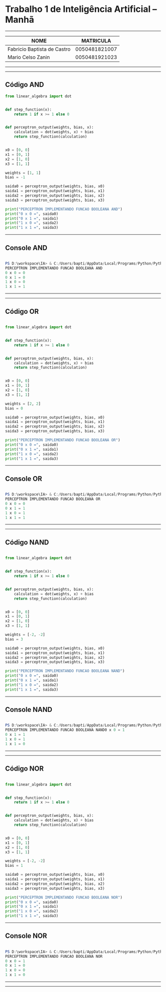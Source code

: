 # Trabalho 1 de Inteligência Artificial – Manhã

---
| NOME                               | MATRICULA     |
| ---------------------------------- | ------------- |
| Fabricio Baptista de Castro        | 0050481821007 |
| Mario Celso Zanin                  | 0050481921023 |
---
---

## Código AND

```python
from linear_algebra import dot


def step_function(x):
    return 1 if x >= 1 else 0


def perceptron_output(weights, bias, x):
    calculation = dot(weights, x) + bias
    return step_function(calculation)


x0 = [0, 0]
x1 = [0, 1]
x2 = [1, 0]
x3 = [1, 1]

weights = [1, 1]
bias = -1

saida0 = perceptron_output(weights, bias, x0)
saida1 = perceptron_output(weights, bias, x1)
saida2 = perceptron_output(weights, bias, x2)
saida3 = perceptron_output(weights, bias, x3)

print("PERCEPTRON IMPLEMENTANDO FUNCAO BOOLEANA AND")
print("0 x 0 =", saida0)
print("0 x 1 =", saida1)
print("1 x 0 =", saida2)
print("1 x 1 =", saida3)

```

---

## Console AND

```powershell

PS D:\workspace\IA> & C:/Users/bapti/AppData/Local/Programs/Python/Python310/python.exe d:/workspace/IA/tp1/funcao_and.py
PERCEPTRON IMPLEMENTANDO FUNCAO BOOLEANA AND
0 x 0 = 0
0 x 1 = 0
1 x 0 = 0
1 x 1 = 1
```

---
---

## Código OR

```python

from linear_algebra import dot


def step_function(x):
    return 1 if x >= 1 else 0


def perceptron_output(weights, bias, x):
    calculation = dot(weights, x) + bias
    return step_function(calculation)


x0 = [0, 0]
x1 = [0, 1]
x2 = [1, 0]
x3 = [1, 1]

weights = [2, 2]
bias = 0

saida0 = perceptron_output(weights, bias, x0)
saida1 = perceptron_output(weights, bias, x1)
saida2 = perceptron_output(weights, bias, x2)
saida3 = perceptron_output(weights, bias, x3)

print("PERCEPTRON IMPLEMENTANDO FUNCAO BOOLEANA OR")
print("0 x 0 =", saida0)
print("0 x 1 =", saida1)
print("1 x 0 =", saida2)
print("1 x 1 =", saida3)

```

---

## Console OR

```powershell

PS D:\workspace\IA> & C:/Users/bapti/AppData/Local/Programs/Python/Python310/python.exe d:/workspace/IA/tp1/funcao_or.py
PERCEPTRON IMPLEMENTANDO FUNCAO BOOLEANA OR
0 x 0 = 0
0 x 1 = 1
1 x 0 = 1
1 x 1 = 1
```

---
---

## Código NAND

```python

from linear_algebra import dot


def step_function(x):
    return 1 if x >= 1 else 0


def perceptron_output(weights, bias, x):
    calculation = dot(weights, x) + bias
    return step_function(calculation)


x0 = [0, 0]
x1 = [0, 1]
x2 = [1, 0]
x3 = [1, 1]

weights = [-2, -2]
bias = 3

saida0 = perceptron_output(weights, bias, x0)
saida1 = perceptron_output(weights, bias, x1)
saida2 = perceptron_output(weights, bias, x2)
saida3 = perceptron_output(weights, bias, x3)

print("PERCEPTRON IMPLEMENTANDO FUNCAO BOOLEANA NAND")
print("0 x 0 =", saida0)
print("0 x 1 =", saida1)
print("1 x 0 =", saida2)
print("1 x 1 =", saida3)

```

---

## Console NAND

```powershell

PS D:\workspace\IA> & C:/Users/bapti/AppData/Local/Programs/Python/Python310/python.exe d:/workspace/IA/tp1/funcao_nand.py
PERCEPTRON IMPLEMENTANDO FUNCAO BOOLEANA NAND0 x 0 = 1
0 x 1 = 1
1 x 0 = 1
1 x 1 = 0
```

---
---

## Código NOR

```python

from linear_algebra import dot


def step_function(x):
    return 1 if x >= 1 else 0


def perceptron_output(weights, bias, x):
    calculation = dot(weights, x) + bias
    return step_function(calculation)


x0 = [0, 0]
x1 = [0, 1]
x2 = [1, 0]
x3 = [1, 1]

weights = [-2, -2]
bias = 1

saida0 = perceptron_output(weights, bias, x0)
saida1 = perceptron_output(weights, bias, x1)
saida2 = perceptron_output(weights, bias, x2)
saida3 = perceptron_output(weights, bias, x3)

print("PERCEPTRON IMPLEMENTANDO FUNCAO BOOLEANA NOR")
print("0 x 0 =", saida0)
print("0 x 1 =", saida1)
print("1 x 0 =", saida2)
print("1 x 1 =", saida3)

```

---

## Console NOR

```powershell

PS D:\workspace\IA> & C:/Users/bapti/AppData/Local/Programs/Python/Python310/python.exe d:/workspace/IA/tp1/funcao_nor.py
PERCEPTRON IMPLEMENTANDO FUNCAO BOOLEANA NOR
0 x 0 = 1
0 x 1 = 0
1 x 0 = 0
1 x 1 = 0

```

---
---
